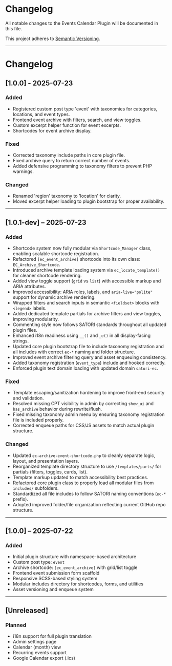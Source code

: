 # Changelog

All notable changes to the Events Calendar Plugin will be documented in this file.

This project adheres to [Semantic Versioning](https://semver.org/).

---

# Changelog

## [1.0.0] - 2025-07-23

### Added

- Registered custom post type 'event' with taxonomies for categories, locations, and event types.
- Frontend event archive with filters, search, and view toggles.
- Custom excerpt helper function for event excerpts.
- Shortcodes for event archive display.

### Fixed

- Corrected taxonomy include paths in core plugin file.
- Fixed archive query to return correct number of events.
- Added defensive programming to taxonomy filters to prevent PHP warnings.

### Changed

- Renamed 'region' taxonomy to 'location' for clarity.
- Moved excerpt helper loading to plugin bootstrap for proper availability.

---

## [1.0.1-dev] – 2025-07-23

### Added

- Shortcode system now fully modular via `Shortcode_Manager` class, enabling scalable shortcode registration.
- Refactored `[ec_event_archive]` shortcode into its own class: `EC_Archive_Shortcode`.
- Introduced archive template loading system via `ec_locate_template()` for cleaner shortcode rendering.
- Added view toggle support (`grid` vs `list`) with accessible markup and ARIA attributes.
- Improved accessibility: ARIA roles, labels, and `aria-live="polite"` support for dynamic archive rendering.
- Wrapped filters and search inputs in semantic `<fieldset>` blocks with `<legend>` labels.
- Added dedicated template partials for archive filters and view toggles, improving modularity.
- Commenting style now follows SATORI standards throughout all updated plugin files.
- Enhanced i18n readiness using `__()` and `_e()` in all display-facing strings.
- Updated core plugin bootstrap file to include taxonomy registration and all includes with correct `ec-*` naming and folder structure.
- Improved event archive filtering query and asset enqueuing consistency.
- Added taxonomy registration (`event_type`) include and hooked correctly.
- Enforced plugin text domain loading with updated domain `satori-ec`.

### Fixed

- Template escaping/sanitization hardening to improve front-end security and validation.
- Resolved missing CPT visibility in admin by correcting `show_ui` and `has_archive` behavior during rewrite/flush.
- Fixed missing taxonomy admin menu by ensuring taxonomy registration file is included properly.
- Corrected enqueue paths for CSS/JS assets to match actual plugin structure.

### Changed

- Updated `ec-archive-event-shortcode.php` to cleanly separate logic, layout, and presentation layers.
- Reorganized template directory structure to use `/templates/parts/` for partials (filters, toggles, cards, list).
- Template markup updated to match accessibility best practices.
- Refactored core plugin class to properly load all modular files from `includes/` subfolders.
- Standardized all file includes to follow SATORI naming conventions (`ec-*` prefix).
- Adopted improved folder/file organization reflecting current GitHub repo structure.

---

## [1.0.0] – 2025-07-22

### Added

- Initial plugin structure with namespace-based architecture
- Custom post type: `event`
- Archive shortcode: `[ec_event_archive]` with grid/list toggle
- Frontend event submission form scaffold
- Responsive SCSS-based styling system
- Modular includes directory for shortcodes, forms, and utilities
- Asset versioning and enqueue system

---

## [Unreleased]

### Planned

- i18n support for full plugin translation
- Admin settings page
- Calendar (month) view
- Recurring events support
- Google Calendar export (.ics)
